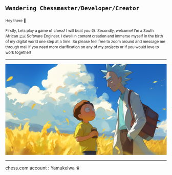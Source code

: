 

**`Wandering Chessmaster/Developer/Creator`**
---

<small>Hey there 👋

Firstly, Lets play a game of chess!  I will beat you 😅. Secondly, welcome! I'm a South African 🇿🇦 Software Engineer. I dwell in content creation and immerse myself in the birth of my digital world one step at a time. So please feel free to zoom around and message me through mail if you need more clarification on any of my projects or if you would love to work together!</small>

---

<img src="img/Rick and Morty Field Wallpaper.jpg" loading="lazy">

---

chess.com account : Yamukelwa ♛